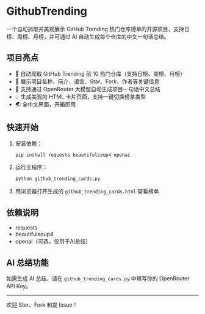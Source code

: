 # GithubTrending

一个自动抓取并美观展示 GitHub Trending 热门仓库榜单的开源项目，支持日榜、周榜、月榜，并可通过 AI 自动生成每个仓库的中文一句话总结。

## 项目亮点
- 🚀 自动爬取 GitHub Trending 前 10 热门仓库（支持日榜、周榜、月榜）
- 📝 展示项目名称、简介、语言、Star、Fork、作者等关键信息
- 🤖 支持通过 OpenRouter 大模型自动生成项目一句话中文总结
- 💡 生成美观的 HTML 卡片页面，支持一键切换榜单类型
- 🌏 全中文界面，开箱即用

## 快速开始
1. 安装依赖：
   ```bash
   pip install requests beautifulsoup4 openai
   ```
2. 运行主程序：
   ```bash
   python github_trending_cards.py
   ```
3. 用浏览器打开生成的 `github_trending_cards.html` 查看榜单

## 依赖说明
- requests
- beautifulsoup4
- openai（可选，仅用于AI总结）

## AI 总结功能
如需生成 AI 总结，请在 `github_trending_cards.py` 中填写你的 OpenRouter API Key。

---

欢迎 Star、Fork 和提 Issue！ 
